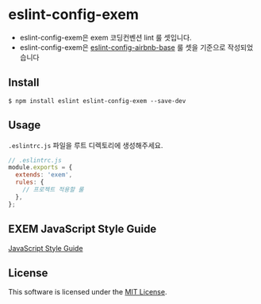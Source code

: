 # eslint-config-exem

- eslint-config-exem은 exem 코딩컨벤션 lint 룰 셋입니다.
- eslint-config-exem은 [eslint-config-airbnb-base](https://github.com/airbnb/javascript/tree/master/packages/eslint-config-airbnb-base) 룰 셋을 기준으로 작성되었습니다

## Install

```
$ npm install eslint eslint-config-exem --save-dev
```

## Usage

`.eslintrc.js` 파일을 루트 디렉토리에 생성해주세요.

```javascript
// .eslintrc.js
module.exports = {
  extends: 'exem',
  rules: {
    // 프로젝트 적용할 룰
  },
};
```

## EXEM JavaScript Style Guide

[JavaScript Style Guide](https://github.com/ex-em/eslint-config-exem/blob/master/STYLE-GUIDE.md)

## License

This software is licensed under the [MIT License](https://github.com/ex-em/eslint-config-exem/blob/master/LICENSE).
